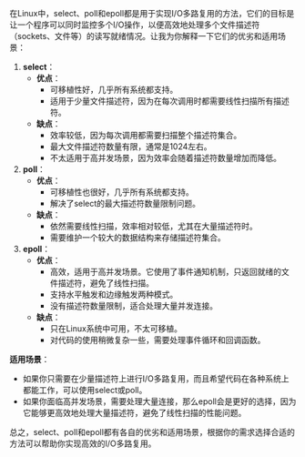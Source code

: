 在Linux中，select、poll和epoll都是用于实现I/O多路复用的方法，它们的目标是让一个程序可以同时监控多个I/O操作，以便高效地处理多个文件描述符（sockets、文件等）的读写就绪情况。让我为你解释一下它们的优劣和适用场景：

1.  **select**： 
    - **优点**： 
        * 可移植性好，几乎所有系统都支持。
        * 适用于少量文件描述符，因为在每次调用时都需要线性扫描所有描述符。
    - **缺点**： 
        * 效率较低，因为每次调用都需要扫描整个描述符集合。
        * 最大文件描述符数量有限，通常是1024左右。
        * 不太适用于高并发场景，因为效率会随着描述符数量增加而降低。
2.  **poll**： 
    - **优点**： 
        * 可移植性也很好，几乎所有系统都支持。
        * 解决了select的最大描述符数量限制问题。
    - **缺点**： 
        * 依然需要线性扫描，效率相对较低，尤其在大量描述符时。
        * 需要维护一个较大的数据结构来存储描述符集合。
3.  **epoll**： 
    - **优点**： 
        * 高效，适用于高并发场景。它使用了事件通知机制，只返回就绪的文件描述符，避免了线性扫描。
        * 支持水平触发和边缘触发两种模式。
        * 没有描述符数量限制，适合处理大量并发连接。
    - **缺点**： 
        * 只在Linux系统中可用，不太可移植。
        * 对代码的使用稍微复杂一些，需要处理事件循环和回调函数。

**适用场景**：

+ 如果你只需要在少量描述符上进行I/O多路复用，而且希望代码在各种系统上都能工作，可以使用select或poll。
+ 如果你面临高并发场景，需要处理大量连接，那么epoll会是更好的选择，因为它能够更高效地处理大量描述符，避免了线性扫描的性能问题。

总之，select、poll和epoll都有各自的优劣和适用场景，根据你的需求选择合适的方法可以帮助你实现高效的I/O多路复用。

